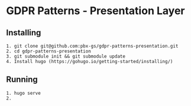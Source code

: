 # GDPR Patterns - Presentation Layer

## Installing
    1. git clone git@github.com:pbx-gs/gdpr-patterns-presentation.git
    2. cd gdpr-patterns-presentation
    3. git submodule init && git submodule update
    4. Install hugo (https://gohugo.io/getting-started/installing/)

## Running
    1. hugo serve 
    2. 



